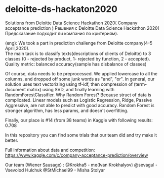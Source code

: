# deloitte-ds-hackaton2020
Solutions from Deloitte Data Science Hackathon 2020( Company acceptance prediction )
Решения с Deloitte Data Science Hackathon 2020( Предсказание подходит ли компания по критериям).

(eng):
We took a part in prediction challenge from Deloitte company(4-5 April,2020).  
The main task is to classify texts(descriptions of clients of Deloitte) to 3 classes (0 - rejected by product, 1- rejected by function, 2 - accepted). Quality metric: balanced accuracy(sample has disbalance of classes)

Of course, data needs to be preprocessed. We applied lowercase to all the columns, and dropped off some junk words as "and", "or".
In general, our solution uses text vectorizing using tf-idf, then compression of (term-document matrix) using SVD, and finally learning with RandomForestClassifier.
Why Random Forest? Because struct of data is complicated. Linear models such as Logistic Regression, Ridge, Passive Aggressive, are not able to predict with good accuracy. Random Forest is stronger algorithm, has less params, and doesn't overfitting.

Finally, our place is #14 (from 38 teams) in Kaggle with following results: 0.708

In this repository you can find some trials that our team did and try make it better.

Full information about data and competition: https://www.kaggle.com/c/company-acceptance-prediction/overview

Our team (Wiener Sausage) :
@Krokha5 - me(Ivan Krokhalyov)
@sevagul - Vsevolod Hulchuk
@StMichael99 - Misha Stolyar
